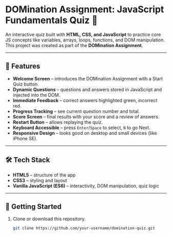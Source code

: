 # DOMination Assignment: JavaScript Fundamentals Quiz 🎯

An interactive quiz built with **HTML, CSS, and JavaScript** to practice core JS concepts like variables, arrays, loops, functions, and DOM manipulation.  
This project was created as part of the **DOMination Assignment**.

---

## 📖 Features

- **Welcome Screen** – introduces the DOMination Assignment with a Start Quiz button.  
- **Dynamic Questions** – questions and answers stored in JavaScript and injected into the DOM.  
- **Immediate Feedback** – correct answers highlighted green, incorrect red.  
- **Progress Tracking** – see current question number and total.  
- **Score Screen** – final results with your score and a review of answers.  
- **Restart Button** – allows replaying the quiz.  
- **Keyboard Accessible** – press `Enter`/`Space` to select, `N` to go Next.  
- **Responsive Design** – looks good on desktop and small devices (like iPhone SE).

---

## 🛠️ Tech Stack

- **HTML5** – structure of the app  
- **CSS3** – styling and layout  
- **Vanilla JavaScript (ES6)** – interactivity, DOM manipulation, quiz logic  

---

## 🚀 Getting Started

1. Clone or download this repository.
   ```bash
   git clone https://github.com/your-username/domination-quiz.git
